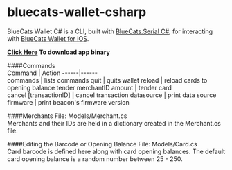 # bluecats-wallet-csharp

BlueCats Wallet C# is a CLI, built with [BlueCats.Serial C#](https://github.com/bluecats/bclib-csharp), for interacting with [BlueCats Wallet for iOS](https://github.com/bluecats/bluecats-wallet-ios).

**[Click Here](https://github.com/bluecats/bluecats-wallet-csharp/releases) To download app binary**

####Commands  
Command | Action
------|------  
commands | lists commands
quit     | quits wallet
reload   | reload cards to opening balance
tender merchantID amount | tender card   
cancel [transactionID] | cancel transaction
datasource | print data source
firmware | print beacon's firmware version

####Merchants
File: Models/Merchant.cs   
Merchants and their IDs are held in a dictionary created in the Merchant.cs file.

####Editing the Barcode or Opening Balance
File: Models/Card.cs  
Card barcode is defined here along with card opening balances.  The default card opening balance is a random number between 25 - 250.

